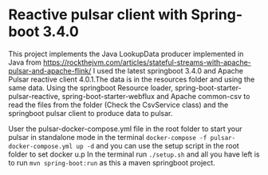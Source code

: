 # Reactive pulsar client with Spring-boot 3.4.0


This project implements the Java LookupData producer implemented in Java from https://rockthejvm.com/articles/stateful-streams-with-apache-pulsar-and-apache-flink/ I used the latest springboot 3.4.0 and Apache Pulsar reactive client 4.0.1.The data is in the resources folder and using the same data. Using the springboot Resource loader, spring-boot-starter-pulsar-reactive, spring-boot-starter-webflux and Apache common-csv to read the files from the folder (Check the CsvService class) and the springboot pulsar client to produce data to pulsar. 

User the pulsar-docker-compose.yml file in the root folder to start your pulsar in standalone mode in the terminal ```docker-compose -f pulsar-docker-compose.yml up -d``` and you can use the setup script in the root folder to set docker u.p In the terminal run ```./setup.sh```
and all you have left is to run ```mvn spring-boot:run``` as this a maven springboot project.
